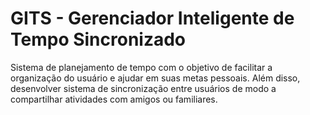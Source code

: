# GITS - Gerenciador Inteligente de Tempo Sincronizado

Sistema de planejamento de tempo com o objetivo de facilitar a organização do usuário e ajudar em suas metas pessoais. Além disso, desenvolver sistema de sincronização entre usuários de modo a compartilhar atividades com amigos ou familiares.